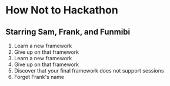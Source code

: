 How Not to Hackathon
====================

Starring Sam, Frank, and Funmibi
-------------------------------

1. Learn a new framework
2. Give up on that framework
3. Learn a new framework
4. Give up on that framework
5. Discover that your final framework does not support sessions
6. Forget Frank's name


